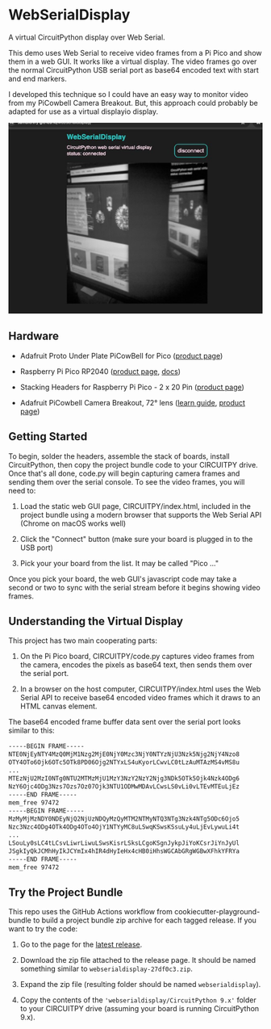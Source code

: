 <!-- SPDX-License-Identifier: MIT -->
<!-- SPDX-FileCopyrightText: Copyright 2024 Sam Blenny -->
# WebSerialDisplay

A virtual CircuitPython display over Web Serial.

This demo uses Web Serial to receive video frames from a Pi Pico and show them
in a web GUI. It works like a virtual display. The video frames go over the
normal CircuitPython USB serial port as base64 encoded text with start and end
markers.

I developed this technique so I could have an easy way to monitor video from my
PiCowbell Camera Breakout. But, this approach could probably be adapted for use
as a virtual displayio display.

![screenshot of camera video feedback](screenshot1.jpg)


## Hardware

- Adafruit Proto Under Plate PiCowBell for Pico
  ([product page](https://www.adafruit.com/product/5905))

- Raspberry Pi Pico RP2040
  ([product page](https://www.adafruit.com/product/4864),
  [docs](https://www.raspberrypi.com/documentation/microcontrollers/raspberry-pi-pico.html))

- Stacking Headers for Raspberry Pi Pico - 2 x 20 Pin
  ([product page](https://www.adafruit.com/product/5582))

- Adafruit PiCowbell Camera Breakout, 72° lens
  ([learn guide](https://learn.adafruit.com/adafruit-picowbell-camera-breakout),
  [product page](https://www.adafruit.com/product/5945))


## Getting Started

To begin, solder the headers, assemble the stack of boards, install
CircuitPython, then copy the project bundle code to your CIRCUITPY drive. Once
that's all done, code.py will begin capturing camera frames and sending them
over the serial console. To see the video frames, you will need to:

1. Load the static web GUI page, CIRCUITPY/index.html, included in the project
   bundle using a modern browser that supports the Web Serial API (Chrome on
   macOS works well)

2. Click the "Connect" button (make sure your board is plugged in to the USB
   port)

3. Pick your your board from the list. It may be called "Pico ..."

Once you pick your board, the web GUI's javascript code may take a second or
two to sync with the serial stream before it begins showing video frames.


## Understanding the Virtual Display

This project has two main cooperating parts:

1. On the Pi Pico board, CIRCUITPY/code.py captures video frames from the
   camera, encodes the pixels as base64 text, then sends them over the serial
   port.

2. In a browser on the host computer, CIRCUITPY/index.html uses the Web Serial
   API to receive base64 encoded video frames which it draws to an HTML canvas
   element.

The base64 encoded frame buffer data sent over the serial port looks similar to
this:

```
-----BEGIN FRAME-----
NTE0NjEyNTY4MzQ0MjM1Nzg2MjE0NjY0Mzc3NjY0NTYzNjU3Nzk5Njg2NjY4Nzo8
OTY4OTo6Ojk6OTc5OTk8PD06Ojg2NTYxLS4uKyorLCwvLC0tLzAuMTAzMS4vMS8u
...
MTEzNjU2MzI0NTg0NTU2MTMzMjU1MzY3NzY2NzY2Njg3NDk5OTk5Ojk4Nzk4ODg6
NzY6Ojc4ODg3Nzs7Ozs7Oz07Ojk3NTU1ODMwMDAvLCwsLS0vLi0vLTEvMTEuLjEz
-----END FRAME-----
mem_free 97472
-----BEGIN FRAME-----
MzMyMjMzNDY0NDEyNjQ2NjUzNDQyMzQyMTM2NTMyNTQ3NTg3Nzk4NTg5ODc6Ojo5
Nzc3Nzc4ODg4OTk4ODg4OTo4OjY1NTYyMC8uLSwqKSwsKSsuLy4uLjEvLywuLi4t
...
LSouLy0sLC4tLCsvLiwrLiwuLSwsKisrLSksLCgoKSgnJykpJiYoKCsrJiYnJyUl
JSgkIyQkJCMhHyIkJCYmIx4hIR4dHyIeHx4cHB0iHhsWGCAbGRgWGBwXFhkYFRYa
-----END FRAME-----
mem_free 97472
```


## Try the Project Bundle

This repo uses the GitHub Actions workflow from cookiecutter-playground-bundle
to build a project bundle zip archive for each tagged release. If you want to
try the code:

1. Go to the page for the
   [latest release](https://github.com/samblenny/webserialdisplay/releases).

2. Download the zip file attached to the release page. It should be named
   something similar to `webserialdisplay-27df0c3.zip`.

3. Expand the zip file (resulting folder should be named `webserialdisplay`).

4. Copy the contents of the `'webserialdisplay/CircuitPython 9.x'` folder to
   your CIRCUITPY drive (assuming your board is running CircuitPython 9.x).

